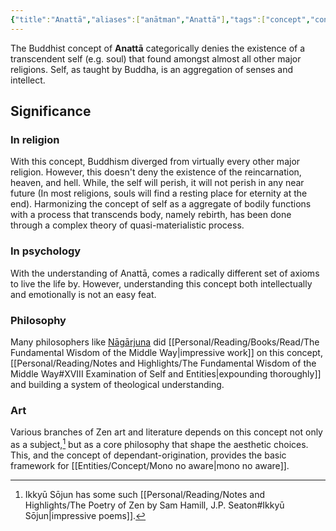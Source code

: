 ```yaml
---
{"title":"Anattā","aliases":["anātman","Anattā"],"tags":["concept","concept/buddhism","concept/theology","concept/philosophy"],"type":"Concept","created":"2023-02-22T12:41:15+06:00","updated":"2023-02-22T14:28:53+06:00","dg-publish":true,"dg-note-icon":2,"permalink":"/entities/concept/anatman/","dgPassFrontmatter":true,"noteIcon":2}
---
```


The Buddhist concept of **Anattā** categorically denies the existence of a transcendent self (e.g. soul) that found amongst almost all other major religions. Self, as taught by Buddha, is an aggregation of senses and intellect.

## Significance
### In religion
With this concept, Buddhism diverged from virtually every other major religion. However, this doesn't deny the existence of the reincarnation, heaven, and hell. While, the self will perish, it will not perish in any near future (In most religions, souls will find a resting place for eternity at the end). Harmonizing the concept of self as a aggregate of bodily functions with a process that transcends body, namely rebirth, has been done through a complex theory of quasi-materialistic process.
### In psychology
With the understanding of Anattā, comes a radically different set of axioms to live the life by. However, understanding this concept both intellectually and emotionally is not an easy feat.
### Philosophy
Many philosophers like [Nāgārjuna](https://en.wikipedia.org/wiki/N%C4%81g%C4%81rjuna "Nāgārjuna") did [[Personal/Reading/Books/Read/The Fundamental Wisdom of the Middle Way\|impressive work]] on this concept, [[Personal/Reading/Notes and Highlights/The Fundamental Wisdom of the Middle Way#XVIII Examination of Self and Entities\|expounding thoroughly]] and building a system of theological understanding.
### Art
Various branches of Zen art and literature depends on this concept not only as a subject,[^1] but as a core philosophy that shape the aesthetic choices. This, and the concept of dependant-origination, provides the basic framework for [[Entities/Concept/Mono no aware\|mono no aware]].

[^1]: Ikkyū Sōjun has some such [[Personal/Reading/Notes and Highlights/The Poetry of Zen by Sam Hamill, J.P. Seaton#Ikkyū Sōjun\|impressive poems]].